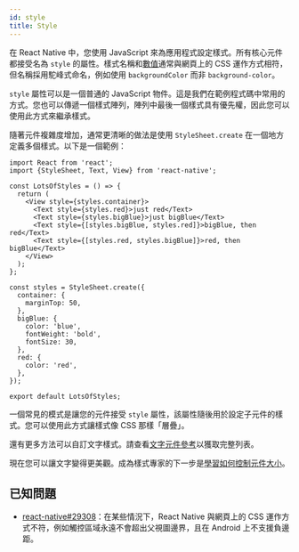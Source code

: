```yaml
---
id: style
title: Style
---
```


在 React Native 中，您使用 JavaScript 來為應用程式設定樣式。所有核心元件都接受名為 `style` 的屬性。樣式名稱和[數值](colors.md)通常與網頁上的 CSS 運作方式相符，但名稱採用駝峰式命名，例如使用 `backgroundColor` 而非 `background-color`。

`style` 屬性可以是一個普通的 JavaScript 物件。這是我們在範例程式碼中常用的方式。您也可以傳遞一個樣式陣列，陣列中最後一個樣式具有優先權，因此您可以使用此方式來繼承樣式。

隨著元件複雜度增加，通常更清晰的做法是使用 `StyleSheet.create` 在一個地方定義多個樣式。以下是一個範例：

```SnackPlayer name=Style
import React from 'react';
import {StyleSheet, Text, View} from 'react-native';

const LotsOfStyles = () => {
  return (
    <View style={styles.container}>
      <Text style={styles.red}>just red</Text>
      <Text style={styles.bigBlue}>just bigBlue</Text>
      <Text style={[styles.bigBlue, styles.red]}>bigBlue, then red</Text>
      <Text style={[styles.red, styles.bigBlue]}>red, then bigBlue</Text>
    </View>
  );
};

const styles = StyleSheet.create({
  container: {
    marginTop: 50,
  },
  bigBlue: {
    color: 'blue',
    fontWeight: 'bold',
    fontSize: 30,
  },
  red: {
    color: 'red',
  },
});

export default LotsOfStyles;
```

一個常見的模式是讓您的元件接受 `style` 屬性，該屬性隨後用於設定子元件的樣式。您可以使用此方式讓樣式像 CSS 那樣「層疊」。

還有更多方法可以自訂文字樣式。請查看[文字元件參考](text.md)以獲取完整列表。

現在您可以讓文字變得更美觀。成為樣式專家的下一步是[學習如何控制元件大小](height-and-width.md)。

## 已知問題

- [react-native#29308](https://github.com/facebook/react-native/issues/29308#issuecomment-792864162)：在某些情況下，React Native 與網頁上的 CSS 運作方式不符，例如觸控區域永遠不會超出父視圖邊界，且在 Android 上不支援負邊距。